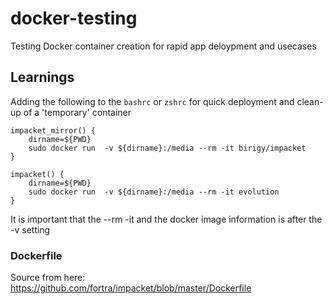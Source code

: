 # docker-testing
Testing Docker container creation for rapid app deloypment and usecases


## Learnings
Adding the following to the `bashrc` or `zshrc` for quick deployment and clean-up of a 'temporary' container

```shell
impacket_mirror() {
    dirname=${PWD}
    sudo docker run  -v ${dirname}:/media --rm -it birigy/impacket
}

impacket() {
    dirname=${PWD}
    sudo docker run  -v ${dirname}:/media --rm -it evolution
}

```

It is important that the --rm -it and the docker image information is after the -v setting

### Dockerfile

Source from here: https://github.com/fortra/impacket/blob/master/Dockerfile
